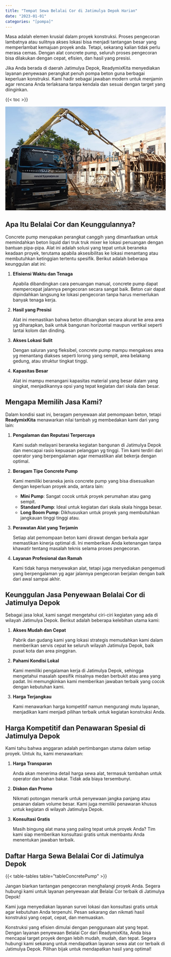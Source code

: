 ```yaml
---
title: "Tempat Sewa Belalai Cor di Jatimulya Depok Harian"
date: "2023-01-01"
categories: "[pompa]"
---
```


Masa adalah elemen krusial dalam proyek konstruksi. Proses pengecoran lambatnya atau sulitnya akses lokasi bisa menjadi tantangan besar yang memperlambat kemajuan proyek anda. Tetapi, sekarang kalian tidak perlu merasa cemas. Dengan alat concrete pump, seluruh proses pengecoran bisa dilakukan dengan cepat, efisien, dan hasil yang presisi.

Jika Anda berada di daerah Jatimulya Depok, ReadymixKita menyediakan layanan penyewaan perangkat penuh pompa beton guna berbagai keperluan konstruksi. Kami hadir sebagai jawaban modern untuk menjamin agar rencana Anda terlaksana tanpa kendala dan sesuai dengan target yang diinginkan.

{{< toc >}}

![Tempat Sewa Belalai Cor di Jatimulya Depok Harian](/images/pompa/sewa-pompa-26.jpg)

## Apa Itu Belalai Cor dan Keunggulannya?

Concrete pump merupakan perangkat canggih yang dimanfaatkan untuk memindahkan beton liquid dari truk truk mixer ke lokasi penuangan dengan bantuan pipa-pipa. Alat ini adalah solusi yang tepat untuk beraneka keadaan proyek, terutama apabila aksesibilitas ke lokasi menantang atau membutuhkan ketinggian tertentu spesifik. Berikut adalah beberapa keunggulan alat ini:

1. **Efisiensi Waktu dan Tenaga**

   Apabila dibandingkan cara penuangan manual, concrete pump dapat mempercepat jalannya pengecoran secara sangat baik. Beton cair dapat dipindahkan langsung ke lokasi pengecoran tanpa harus memerlukan banyak tenaga kerja.

2. **Hasil yang Presisi**

   Alat ini memastikan bahwa beton dituangkan secara akurat ke area area yg diharapkan, baik untuk bangunan horizontal maupun vertikal seperti lantai kolom dan dinding.

3. **Akses Lokasi Sulit**

   Dengan saluran yang fleksibel, concrete pump mampu mengakses area yg menantang diakses seperti lorong yang sempit, area belakang gedung, atau struktur tingkat tinggi.

4. **Kapasitas Besar**

   Alat ini mampu menangani kapasitas material yang besar dalam yang singkat, menjadikannya opsi yang tepat kegiatan dari skala dan besar.

## Mengapa Memilih Jasa Kami?

Dalam kondisi saat ini, beragam penyewaan alat pemompaan beton, tetapi **ReadymixKita** menawarkan nilai tambah yg membedakan kami dari yang lain:

1. **Pengalaman dan Reputasi Terpercaya**

   Kami sudah melayani beraneka kegiatan bangunan di Jatimulya Depok dan mencapai rasio kepuasan pelanggan yg tinggi. Tim kami terdiri dari operator yang berpengalaman agar memastikan alat bekerja dengan optimal.

2. **Beragam Tipe Concrete Pump**

   Kami memiliki beraneka jenis concrete pump yang bisa disesuaikan dengan keperluan proyek anda, antara lain:
   - **Mini Pump**: Sangat cocok untuk proyek perumahan atau gang sempit.
   - **Standard Pump**: Ideal untuk kegiatan dari skala skala hingga besar.
   - **Long Boom Pump**: Dikhususkan untuk proyek yang membutuhkan jangkauan tinggi tinggi atau.

3. **Perawatan Alat yang Terjamin**

   Setiap alat pemompaan beton kami dirawat dengan berkala agar memastikan kinerja optimal di. Ini memberikan Anda ketenangan tanpa khawatir tentang masalah teknis selama proses pengecoran.

4. **Layanan Profesional dan Ramah**

   Kami tidak hanya menyewakan alat, tetapi juga menyediakan pengemudi yang berpengalaman yg agar jalannya pengecoran berjalan dengan baik dari awal sampai akhir.

## Keunggulan Jasa Penyewaan Belalai Cor di Jatimulya Depok

Sebagai jasa lokal, kami sangat mengetahui ciri-ciri kegiatan yang ada di wilayah Jatimulya Depok. Berikut adalah beberapa kelebihan utama kami:

1. **Akses Mudah dan Cepat**

   Pabrik dan gudang kami yang lokasi strategis memudahkan kami dalam memberikan servis cepat ke seluruh wilayah Jatimulya Depok, baik pusat kota dan area pinggiran.

2. **Pahami Kondisi Lokal**

   Kami memiliki pengalaman kerja di Jatimulya Depok, sehingga mengetahui masalah spesifik misalnya medan berbukit atau area yang padat. Ini memungkinkan kami memberikan jawaban terbaik yang cocok dengan kebutuhan kami.

3. **Harga Terjangkau**

   Kami menawarkan harga kompetitif namun mengurangi mutu layanan, menjadikan kami menjadi pilihan terbaik untuk kegiatan konstruksi Anda.

## Harga Kompetitif dan Penawaran Spesial di Jatimulya Depok

Kami tahu bahwa anggaran adalah pertimbangan utama dalam setiap proyek. Untuk itu, kami menawarkan:

1. **Harga Transparan**

   Anda akan menerima detail harga sewa alat, termasuk tambahan untuk operator dan bahan bakar. Tidak ada biaya tersembunyi.

2. **Diskon dan Promo**

   Nikmati potongan menarik untuk penyewaan jangka panjang atau pesanan dalam volume besar. Kami juga memiliki penawaran khusus untuk kegiatan di wilayah Jatimulya Depok.

3. **Konsultasi Gratis**

   Masih bingung alat mana yang paling tepat untuk proyek Anda? Tim kami siap memberikan konsultasi gratis untuk membantu Anda menentukan jawaban terbaik.

## Daftar Harga Sewa Belalai Cor di Jatimulya Depok

{{< table-tables table="tableConcretePump" >}}

Jangan biarkan tantangan pengecoran menghalangi proyek Anda. Segera hubungi kami untuk layanan penyewaan alat Belalai Cor terbaik di Jatimulya Depok!

Kami juga menyediakan layanan survei lokasi dan konsultasi gratis untuk agar kebutuhan Anda terpenuhi. Pesan sekarang dan nikmati hasil konstruksi yang cepat, cepat, dan memuaskan.

Konstruksi yang efisien dimulai dengan penggunaan alat yang tepat. Dengan layanan penyewaan Belalai Cor dari ReadymixKita, Anda bisa mencapai target proyek dengan lebih mudah, mudah, dan tepat. Segera hubungi kami sekarang untuk mendapatkan layanan sewa alat cor terbaik di Jatimulya Depok. Pilihan bijak untuk mendapatkan hasil yang optimal!